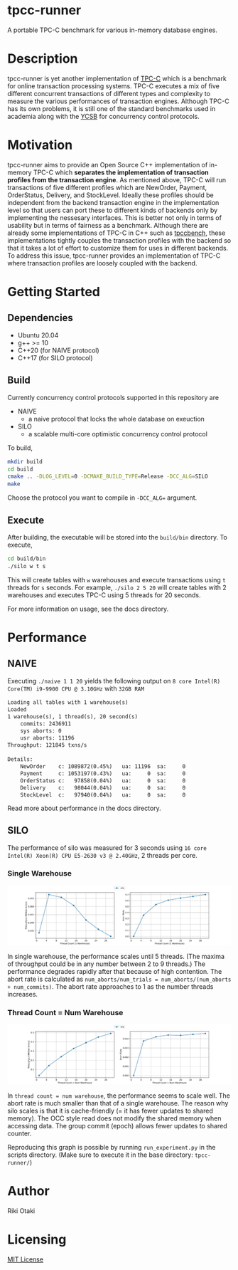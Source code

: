 # tpcc-runner

A portable TPC-C benchmark for various in-memory database engines. 

# Description

tpcc-runner is yet another implementation of [TPC-C](http://www.tpc.org/tpcc/) which is a benchmark for online transaction processing systems.
TPC-C executes a mix of five different concurrent transactions of different types and complexity to measure the various performances of transaction engines.
Although TPC-C has its own problems, it is still one of the standard benchmarks used in academia along with the [YCSB](https://github.com/brianfrankcooper/YCSB) for concurrency control protocols.

# Motivation

tpcc-runner aims to provide an Open Source C++ implementation of in-memory TPC-C which __separates the implementation of transaction profiles from the transaction engine__.
As mentioned above, TPC-C will run transactions of five different profiles which are NewOrder, Payment, OrderStatus, Delivery, and StockLevel. 
Ideally these profiles should be independent from the backend transaction engine in the implementation level so that users can port these to different kinds of backends only by implementing the nessesary interfaces.
This is better not only in terms of usability but in terms of fairness as a benchmark.
Although there are already some implementations of TPC-C in C++ such as [tpccbench](https://github.com/evanj/tpccbench), these implementations tightly couples the transaction profiles with the backend so that it takes a lot of effort to customize them for uses in different backends.
To address this issue, tpcc-runner provides an implementation of TPC-C where transaction profiles are loosely coupled with the backend.

# Getting Started

## Dependencies
- Ubuntu 20.04
- g++ >= 10
- C++20 (for NAIVE protocol)
- C++17 (for SILO protocol)
## Build

Currently concurrency control protocols supported in this repository are
- NAIVE
  - a naive protocol that locks the whole database on exeuction
- SILO
  - a scalable multi-core optimistic concurrency control protocol

To build, 

```sh
mkdir build
cd build
cmake .. -DLOG_LEVEL=0 -DCMAKE_BUILD_TYPE=Release -DCC_ALG=SILO
make
```

Choose the protocol you want to compile in `-DCC_ALG=` argument.

## Execute
After building, the executable will be stored into the `build/bin` directory.
To execute, 

```sh
cd build/bin
./silo w t s
```

This will create tables with `w` warehouses and execute transactions using `t` threads for `s` seconds. For example, `./silo 2 5 20` will create tables with 2 warehouses and executes TPC-C using 5 threads for 20 seconds.

For more information on usage, see the docs directory.

# Performance

## NAIVE

Executing `./naive 1 1 20` yields the following output on `8 core Intel(R) Core(TM) i9-9900 CPU @ 3.10GHz` with `32GB RAM`

```
Loading all tables with 1 warehouse(s)
Loaded
1 warehouse(s), 1 thread(s), 20 second(s)
    commits: 2436911
    sys aborts: 0
    usr aborts: 11196
Throughput: 121845 txns/s

Details:
    NewOrder    c: 1089872(0.45%)   ua: 11196  sa:     0
    Payment     c: 1053197(0.43%)   ua:     0  sa:     0
    OrderStatus c:   97858(0.04%)   ua:     0  sa:     0
    Delivery    c:   98044(0.04%)   ua:     0  sa:     0
    StockLevel  c:   97940(0.04%)   ua:     0  sa:     0
```

Read more about performance in the docs directory.
## SILO

The performance of silo was measured for 3 seconds using `16 core Intel(R) Xeon(R) CPU E5-2630 v3 @ 2.40GHz`, 2 threads per core.

### Single Warehouse
![Single Warehouse](./docs/images/single_warehouse.png)

In single warehouse, the performance scales until 5 threads. (The maxima of throughput could be in any number between 2 to 9 threads.) The performance degrades rapidly after that because of high contention. The abort rate is calculated as `num_aborts/num_trials = num_aborts/(num_aborts + num_commits)`. The abort rate approaches to 1 as the number threads increases.

### Thread Count = Num Warehouse

![Thread Count = Num Warehouse](./docs/images/multiple_warehouse.png)

In `thread count = num warehouse`, the performance seems to scale well. The abort rate is much smaller than that of a single warehouse. The reason why silo scales is that it is cache-friendly (= it has fewer updates to shared memory). The OCC style read does not modify the shared memory when accessing data. The group commit (epoch) allows fewer updates to shared counter.

Reproducing this graph is possible by running `run_experiment.py` in the scripts directory. (Make sure to execute it in the base directory: `tpcc-runner/`)
# Author

Riki Otaki

# Licensing

[MIT License](https://github.com/wattlebirdaz/tpcc-runner/blob/master/LICENSE)